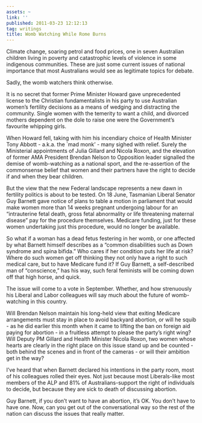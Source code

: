 ```yaml
---
assets: ~
link: ''
published: 2011-03-23 12:12:13
tag: writings
title: Womb Watching While Rome Burns
---
```

Climate change, soaring petrol and food prices, one in seven Australian
children living in poverty and catastrophic levels of violence in some
indigenous communities. These are just some current issues of national
importance that most Australians would see as legitimate topics for
debate.

Sadly, the womb watchers think otherwise.

It is no secret that former Prime Minister Howard gave unprecedented
license to the Christian fundamentalists in his party to use Australian
women’s fertility decisions as a means of wedging and distracting the
community. Single women with the temerity to want a child, and divorced
mothers dependent on the dole to raise one were the Government’s
favourite whipping girls.

When Howard fell, taking with him his incendiary choice of Health
Minister Tony Abbott - a.k.a. the \`mad monk’ - many sighed with relief.
Surely the Ministerial appointments of Julia Gillard and Nicola Roxon,
and the elevation of former AMA President Brendan Nelson to Opposition
leader signalled the demise of womb-watching as a national sport, and
the re-assertion of the commonsense belief that women and their partners
have the right to decide if and when they bear children.

But the view that the new Federal landscape represents a new dawn in
fertility politics is about to be tested. On 18 June, Tasmanian Liberal
Senator Guy Barnett gave notice of plans to table a motion in parliament
that would make women more than 14 weeks pregnant undergoing labour for
an “intrauterine fetal death, gross fetal abnormality or life
threatening maternal disease” pay for the procedure themselves. Medicare
funding, just for these women undertaking just this procedure, would no
longer be available.

So what if a woman has a dead fetus festering in her womb, or one
affected by what Barnett himself describes as a “common disabilities
such as Down syndrome and spina bifida.” Who cares if her condition puts
her life at risk? Where do such women get off thinking they not only
have a right to such medical care, but to have Medicare fund it? If Guy
Barnett, a self-described man of “conscience,” has his way, such feral
feminists will be coming down off that high horse, and quick.

The issue will come to a vote in September. Whether, and how strenuously
his Liberal and Labor colleagues will say much about the future of
womb-watching in this country.

Will Brendan Nelson maintain his long-held view that exiting Medicare
arrangements must stay in place to avoid backyard abortion, or will he
squib - as he did earlier this month when it came to lifting the ban on
foreign aid paying for abortion - in a fruitless attempt to please the
party’s right wing? Will Deputy PM Gillard and Health Minister Nicola
Roxon, two women whose hearts are clearly in the right place on this
issue stand up and be counted - both behind the scenes and in front of
the cameras - or will their ambition get in the way?

I’ve heard that when Barnett declared his intentions in the party room,
most of his colleagues rolled their eyes. Not just because most
Liberals-like most members of the ALP and 81% of Australians-support the
right of individuals to decide, but because they are sick to death of
discussing abortion.

Guy Barnett, if you don’t want to have an abortion, it’s OK. You don’t
have to have one. Now, can you get out of the conversational way so the
rest of the nation can discuss the issues that really matter.
